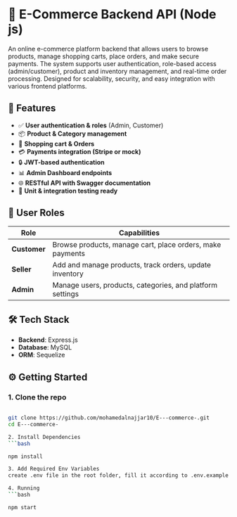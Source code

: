  # 🛒 E-Commerce Backend API (Node js)

 An online e-commerce platform backend that allows users to browse products, manage shopping carts, place orders, and make secure payments. The system supports user authentication, role-based access (admin/customer), product and inventory management, and real-time order processing. Designed for scalability, security, and easy integration with various frontend platforms.


## 🚀 Features

- ✅ **User authentication & roles** (Admin, Customer)
- 📦 **Product & Category management**
- 🛒 **Shopping cart & Orders**
- 💳 **Payments integration (Stripe or mock)**
- 🔒 **JWT-based authentication**
- 📊 **Admin Dashboard endpoints**
- 🌐 **RESTful API with Swagger documentation**
- 🧪 **Unit & integration testing ready**

## 👥 User Roles

| Role        | Capabilities                                                                 |
|-------------|------------------------------------------------------------------------------|
| **Customer** | Browse products, manage cart, place orders, make payments                   |
| **Seller**   | Add and manage products, track orders, update inventory                     |
| **Admin**    | Manage users, products, categories, and platform settings                   |


## 🛠 Tech Stack
  
- **Backend**: Express.js  
- **Database**: MySQL
- **ORM**: Sequelize
## ⚙️ Getting Started

### 1. Clone the repo

```bash

git clone https://github.com/mohamedalnajjar10/E---commerce-.git
cd E---commerce-

2. Install Dependencies
```bash

npm install

3. Add Required Env Variables
create .env file in the root folder, fill it according to .env.example file.

4. Running
```bash

npm start
